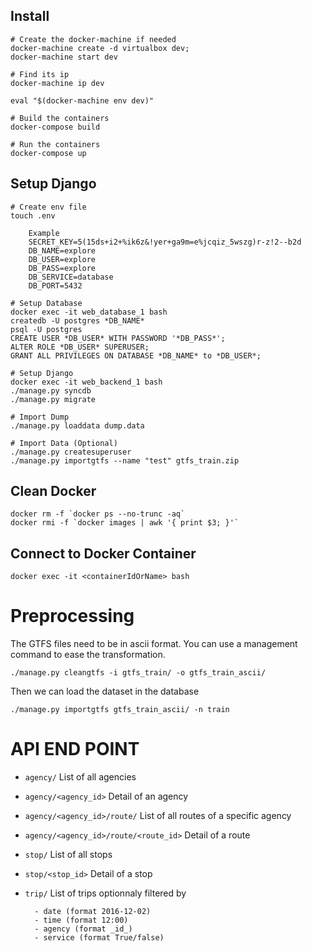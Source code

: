 ## Install
    # Create the docker-machine if needed
    docker-machine create -d virtualbox dev;
    docker-machine start dev

    # Find its ip
    docker-machine ip dev

    eval "$(docker-machine env dev)"

    # Build the containers 
    docker-compose build

    # Run the containers
    docker-compose up

## Setup Django
    
    # Create env file
    touch .env

        Example
        SECRET_KEY=5(15ds+i2+%ik6z&!yer+ga9m=e%jcqiz_5wszg)r-z!2--b2d
        DB_NAME=explore
        DB_USER=explore
        DB_PASS=explore
        DB_SERVICE=database
        DB_PORT=5432

    # Setup Database
    docker exec -it web_database_1 bash
    createdb -U postgres *DB_NAME*
    psql -U postgres
    CREATE USER *DB_USER* WITH PASSWORD '*DB_PASS*';
    ALTER ROLE *DB_USER* SUPERUSER;
    GRANT ALL PRIVILEGES ON DATABASE *DB_NAME* to *DB_USER*;

    # Setup Django
    docker exec -it web_backend_1 bash
    ./manage.py syncdb
    ./manage.py migrate
    
    # Import Dump
    ./manage.py loaddata dump.data

    # Import Data (Optional)
    ./manage.py createsuperuser
    ./manage.py importgtfs --name "test" gtfs_train.zip

## Clean Docker

    docker rm -f `docker ps --no-trunc -aq`
    docker rmi -f `docker images | awk '{ print $3; }'`

## Connect to Docker Container

    docker exec -it <containerIdOrName> bash

# Preprocessing
    
The GTFS files need to be in ascii format. You can use a management command to ease the transformation.

    ./manage.py cleangtfs -i gtfs_train/ -o gtfs_train_ascii/

Then we can load the dataset in the database

    ./manage.py importgtfs gtfs_train_ascii/ -n train 


# API END POINT

- ```agency/```
    List of all agencies
- ```agency/<agency_id>```
    Detail of an agency
- ```agency/<agency_id>/route/```
    List of all routes of a specific agency
- ```agency/<agency_id>/route/<route_id>```
    Detail of a route
- ```stop/```
    List of all stops
- ```stop/<stop_id>```
    Detail of a stop
- ```trip/```
    List of trips optionnaly filtered by 
        
        - date (format 2016-12-02)
        - time (format 12:00)
        - agency (format _id_)
        - service (format True/false)
